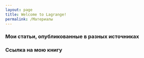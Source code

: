 ```yaml
---
layout: page
title: Welcome to Lagrange!
permalink: /Материалы
---
```


### Мои статьи, опубликованные в разных источниках
### Ссылка на мою книгу
